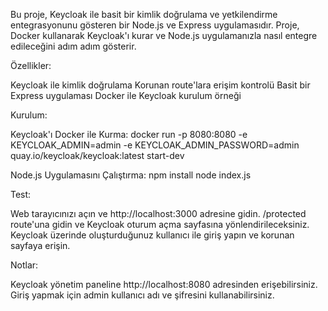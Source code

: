 Bu proje, Keycloak ile basit bir kimlik doğrulama ve yetkilendirme entegrasyonunu gösteren bir Node.js ve Express uygulamasıdır. Proje, Docker kullanarak Keycloak'ı kurar ve Node.js uygulamanızla nasıl entegre edileceğini adım adım gösterir.

Özellikler:

Keycloak ile kimlik doğrulama
Korunan route'lara erişim kontrolü
Basit bir Express uygulaması
Docker ile Keycloak kurulum örneği


Kurulum:

Keycloak'ı Docker ile Kurma:
docker run -p 8080:8080 -e KEYCLOAK_ADMIN=admin -e KEYCLOAK_ADMIN_PASSWORD=admin quay.io/keycloak/keycloak:latest start-dev

Node.js Uygulamasını Çalıştırma:
npm install
node index.js

Test:

Web tarayıcınızı açın ve http://localhost:3000 adresine gidin.
/protected route'una gidin ve Keycloak oturum açma sayfasına yönlendirileceksiniz.
Keycloak üzerinde oluşturduğunuz kullanıcı ile giriş yapın ve korunan sayfaya erişin.

Notlar:

Keycloak yönetim paneline http://localhost:8080 adresinden erişebilirsiniz.
Giriş yapmak için admin kullanıcı adı ve şifresini kullanabilirsiniz.
